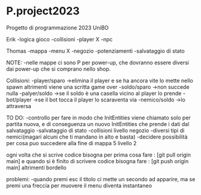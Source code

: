 # P.project2023
Progetto di programmazione 2023 UniBO

Erik
-logica gioco
-collisioni
-player  X
-npc

Thomas
-mappa
-menu  X
-negozio
-potenziamenti
-salvataggio di stato


NOTE:
-nelle mappe ci sono P per power-up, che dovranno essere diversi dai power-up che si comprano nello shop.

Collisioni:
-player/sparo ->elimina il player e se ha ancora vite lo mette nello spawn altrimenti viene una scritta game over 
-soldo/sparo  ->non succede nulla
-palyer/soldo ->se il soldo è una casella vicino al player lo prende
-bot/player   ->se il bot tocca il player lo scaraventa via
-nemico/soldo ->lo attraversa



TO DO:
-controllo per fare in modo che InitEntities viene chiamato solo per partita nuova, e di conseguenza un nuovo InitEntities che prende i dati dal salvataggio
-salvataggio di stato
-collisioni livello negozio
-diversi tipi di nemici(magari alcuni che ti mandano in alto e basta)
-decidere possibilità per cosa puo succedere alla fine di mappa 5 livello 2


ogni volta che si scrive codice bisogna per prima cosa fare : [git pull origin main] e quando si è finito di scrivere codice bisogna fare : [git push origin main] altrimenti bordello 

problemi:
-quando premi esc il titolo ci mette un secondo ad apparire, ma se premi una freccia per muovere il menu diventa instantaneo
